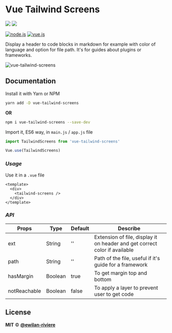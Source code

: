 # **Vue Tailwind Screens**

[![](https://img.shields.io/npm/v/vue-tailwind-screens.svg?style=flat-square&color=cb3837&logo=npm&logoColor=ffffff)](https://www.npmjs.com/package/vue-tailwind-screens)
[![](https://img.shields.io/github/license/ewilan-riviere/vuepress-theme-useweb.svg?style=flat-square&color=f05032&logo=git&logoColor=ffffff)](https://github.com/ewilan-riviere/vue-tailwind-screens/blob/master/LICENSE)

[![node.js](https://img.shields.io/static/v1?label=Node.js&message=v11.15&color=339933&style=flat-square&logo=node.js&logoColor=ffffff)](https://nodejs.org/en/)
[![vue.js](https://img.shields.io/static/v1?label=Vue.js&message=v2.6&color=4FC08D&style=flat-square&logo=vue.js&logoColor=ffffff)](https://vuejs.org/)

Display a header to code blocks in markdown for example with color of language and option for file path. It's for guides about plugins or frameworks.

![vue-tailwind-screens](./lib/assets/vue-tailwind-screens-example.jpg)

## **Documentation**

Install it with Yarn or NPM

```bash
yarn add -D vue-tailwind-screens
```

**OR**

```bash
npm i vue-tailwind-screens --save-dev
```

Import it, ES6 way, in `main.js` / `app.js` file

```js
import TailwindScreens from 'vue-tailwind-screens'

Vue.use(TailwindScreens)
```

### *Usage*

Use it in a `.vue` file

```vue
<template>
  <div>
    <tailwind-screens />
  </div>
</template>
```

### *API*

| Props        | Type    | Default | Describe                                                                   |
|--------------|---------|---------|----------------------------------------------------------------------------|
| ext          | String  | ''      | Extension of file, display it on header and get correct color if available |
| path         | String  | ''      | Path of the file, useful if it's guide for a framework                     |
| hasMargin    | Boolean | true    | To get margin top and bottom                               |
| notReachable | Boolean | false   | To apply a layer to prevent user to get code                               |

## **License**

**MIT** &copy; [**@ewilan-riviere**](https://github.com/ewilan-riviere)
